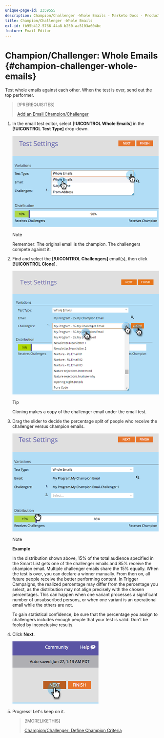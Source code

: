 ```yaml
---
unique-page-id: 2359555
description: Champion/Challenger -Whole Emails - Marketo Docs - Product Documentation
title: Champion/Challenger -Whole Emails
exl-id: fb95b412-5766-44a8-b250-aa5103a604bc
feature: Email Editor
---
```

# Champion/Challenger: Whole Emails {#champion-challenger-whole-emails}

Test whole emails against each other. When the test is over, send out the top performer.

>[!PREREQUISITES]
>
>[Add an Email Champion/Challenger](/help/marketo/product-docs/email-marketing/general/functions-in-the-editor/email-tests-champion-challenger/add-an-email-champion-challenger.md)

1. In the email test editor, select **[!UICONTROL Whole Emails]** in the **[!UICONTROL Test Type]** drop-down.

   ![](assets/image2014-9-12-16-3a39-3a14.png)

   >[!NOTE]
   >
   >Remember: The original email is the champion. The challengers compete against it.

1. Find and select the **[!UICONTROL Challengers]** email(s), then click **[!UICONTROL Clone]**.

   ![](assets/image2015-8-10-11-3a46-3a28.png)

   >[!TIP]
   >
   >Cloning makes a copy of the challenger email under the email test.

1. Drag the slider to decide the percentage split of people who receive the challenger versus champion emails.

   ![](assets/image2014-9-12-16-3a41-3a44.png)

   >[!NOTE]
   >
   >**Example**
   >
   >In the distribution shown above, 15% of the total audience specified in the Smart List gets one of the challenger emails and 85% receive the champion email. Multiple challenger emails share the 15% equally. When the test is over, you can declare a winner manually. From then on, all future people receive the better performing content. In Trigger Campaigns, the realized percentage may differ from the percentage you select, as the distribution may not align precisely with the chosen percentages. This can happen when one variant processes a significant number of unsubscribed persons, or when one variant is an operational email while the others are not.

   To gain statistical confidence, be sure that the percentage you assign to challengers includes enough people that your test is valid. Don't be fooled by inconclusive results.

1. Click **Next**.

   ![](assets/image2014-9-12-16-3a42-3a9.png)

1. Progress! Let's keep on it.

   >[!MORELIKETHIS]
   >
   >[Champion/Challenger: Define Champion Criteria](/help/marketo/product-docs/email-marketing/general/functions-in-the-editor/email-tests-champion-challenger/champion-challenger-define-champion-criteria.md)

